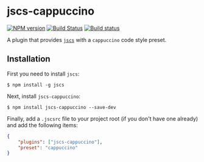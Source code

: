 jscs-cappuccino
===============

[![NPM version][npm-image]][npm-url] [![Build Status][travis-image]][travis-url] [![Build status][appveyor-image]][appveyor-url]

A plugin that provides [`jscs`][] with a `cappuccino` code style preset.


## Installation

First you need to install `jscs`:

```
$ npm install -g jscs
```

Next, install `jscs-cappuccino`:

```
$ npm install jscs-cappuccino --save-dev
```

Finally, add a `.jscsrc` file to your project root (if you don't have one already) and add the following items:

```json
{
    "plugins": ["jscs-cappuccino"],
    "preset": "cappuccino"
}
```


[`jscs`]: http://jscs.info/

[npm-url]: https://npmjs.org/package/jscs-cappuccino
[npm-image]: http://img.shields.io/npm/v/jscs-cappuccino.svg?style=flat

[travis-url]: https://travis-ci.org/cappuccino/jscs-cappuccino
[travis-image]: https://travis-ci.org/cappuccino/jscs-cappuccino.svg?branch=master

[appveyor-url]: https://ci.appveyor.com/project/aparajita/eslint-config-cappuccino
[appveyor-image]: https://ci.appveyor.com/api/projects/status/7dd45pxivdgdc473?svg=true
